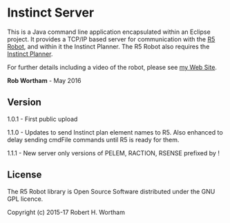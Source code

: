# Instinct Server

This is a Java command line application encapsulated within an Eclipse project.
It provides a TCP/IP based server for communication with the [R5 Robot], and within it the Instinct Planner.
The R5 Robot also requires the [Instinct Planner].

For further details including a video of the robot, please see [my Web Site].

**Rob Wortham** - May 2016

Version
------
1.0.1 - First public upload

1.1.0 - Updates to send Instinct plan element names to R5. Also enhanced to delay sending cmdFile commands until R5 is ready for them.

1.1.1 - New server only versions of PELEM, RACTION, RSENSE prefixed by !

License
----
The R5 Robot library is Open Source Software distributed under the GNU GPL licence.

Copyright (c) 2015-17 Robert H. Wortham

   [Instinct Planner]: <http://www.robwortham.com/instinct-planner/>
   [R5 Robot]: <http://www.robwortham.com/r5-robot/>
   [my web site]: <http://www.robwortham.com>
